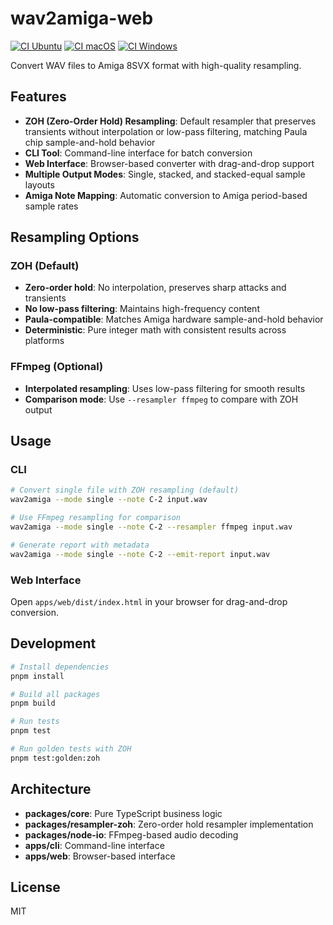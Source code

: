 # wav2amiga-web

[![CI Ubuntu](https://github.com/gemini/wav2amiga-web/workflows/ci/badge.svg?event=push&branch=main)](https://github.com/gemini/wav2amiga-web/actions)
[![CI macOS](https://github.com/gemini/wav2amiga-web/workflows/ci/badge.svg?event=push&branch=main)](https://github.com/gemini/wav2amiga-web/actions)
[![CI Windows](https://github.com/gemini/wav2amiga-web/workflows/ci/badge.svg?event=push&branch=main)](https://github.com/gemini/wav2amiga-web/actions)

Convert WAV files to Amiga 8SVX format with high-quality resampling.

## Features

- **ZOH (Zero-Order Hold) Resampling**: Default resampler that preserves transients without interpolation or low-pass filtering, matching Paula chip sample-and-hold behavior
- **CLI Tool**: Command-line interface for batch conversion
- **Web Interface**: Browser-based converter with drag-and-drop support
- **Multiple Output Modes**: Single, stacked, and stacked-equal sample layouts
- **Amiga Note Mapping**: Automatic conversion to Amiga period-based sample rates

## Resampling Options

### ZOH (Default)
- **Zero-order hold**: No interpolation, preserves sharp attacks and transients
- **No low-pass filtering**: Maintains high-frequency content
- **Paula-compatible**: Matches Amiga hardware sample-and-hold behavior
- **Deterministic**: Pure integer math with consistent results across platforms

### FFmpeg (Optional)
- **Interpolated resampling**: Uses low-pass filtering for smooth results
- **Comparison mode**: Use `--resampler ffmpeg` to compare with ZOH output

## Usage

### CLI
```bash
# Convert single file with ZOH resampling (default)
wav2amiga --mode single --note C-2 input.wav

# Use FFmpeg resampling for comparison
wav2amiga --mode single --note C-2 --resampler ffmpeg input.wav

# Generate report with metadata
wav2amiga --mode single --note C-2 --emit-report input.wav
```

### Web Interface
Open `apps/web/dist/index.html` in your browser for drag-and-drop conversion.

## Development

```bash
# Install dependencies
pnpm install

# Build all packages
pnpm build

# Run tests
pnpm test

# Run golden tests with ZOH
pnpm test:golden:zoh
```

## Architecture

- **packages/core**: Pure TypeScript business logic
- **packages/resampler-zoh**: Zero-order hold resampler implementation
- **packages/node-io**: FFmpeg-based audio decoding
- **apps/cli**: Command-line interface
- **apps/web**: Browser-based interface

## License

MIT
